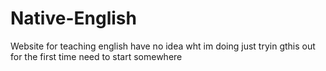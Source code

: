 # Native-English
Website for teaching english
have no idea wht im doing
just tryin gthis out for the first time
need to start somewhere

